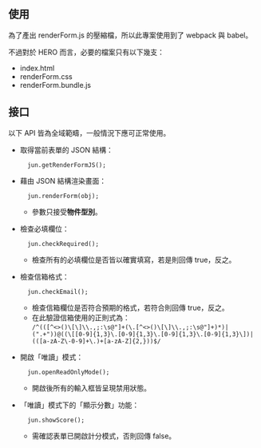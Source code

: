 ## 使用

為了產出 renderForm.js 的壓縮檔，所以此專案使用到了 webpack 與 babel。

不過對於 HERO 而言，必要的檔案只有以下幾支：

- index.html
- renderForm.css
- renderForm.bundle.js

## 接口

以下 API 皆為全域範疇，一般情況下應可正常使用。

- 取得當前表單的 JSON 結構：

		jun.getRenderFormJS();

- 藉由 JSON 結構渲染畫面：

		jun.renderForm(obj);

  - 參數只接受**物件型別**。
  
- 檢查必填欄位：

		jun.checkRequired();
		
  - 檢查所有的必填欄位是否皆以確實填寫，若是則回傳 true，反之。
  
- 檢查信箱格式：

		jun.checkEmail();
		
  - 檢查信箱欄位是否符合預期的格式，若符合則回傳 true，反之。
  - 在此驗證信箱使用的正則式為：  
  	`/^(([^<>()\[\]\\.,;:\s@"]+(\.[^<>()\[\]\\.,;:\s@"]+)*)|(".+"))@((\[[0-9]{1,3}\.[0-9]{1,3}\.[0-9]{1,3}\.[0-9]{1,3}\])|(([a-zA-Z\-0-9]+\.)+[a-zA-Z]{2,}))$/`
	
- 開啟「唯讀」模式：

		jun.openReadOnlyMode();
		
  - 開啟後所有的輸入框皆呈現禁用狀態。
	
- 「唯讀」模式下的「顯示分數」功能：

		jun.showScore();
		
  - 需確認表單已開啟計分模式，否則回傳 false。
